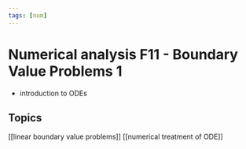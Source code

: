 ```yaml
---
tags: [num]
---
```

# Numerical analysis F11 - Boundary Value Problems 1
- introduction to ODEs

## Topics
[[linear boundary value problems]]
[[numerical treatment of ODE]]
